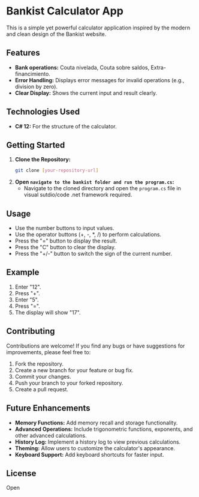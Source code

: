 # Bankist Calculator App

This is a simple yet powerful calculator application inspired by the modern and clean design of the Bankist website.

## Features

* **Bank operations:** Couta nivelada, Couta sobre saldos, Extra-financimiento.
* **Error Handling:** Displays error messages for invalid operations (e.g., division by zero).
* **Clear Display:** Shows the current input and result clearly.

## Technologies Used

* **C# 12:** For the structure of the calculator.


## Getting Started

1.  **Clone the Repository:**
    ```bash
    git clone [your-repository-url]
    ```
2.  **Open `navigate to the bankist folder and run the program.cs`:**
    * Navigate to the cloned directory and open the `program.cs` file in visual sutdio/code .net framework required.

## Usage

* Use the number buttons to input values.
* Use the operator buttons (+, -, \*, /) to perform calculations.
* Press the "=" button to display the result.
* Press the "C" button to clear the display.
* Press the "+/-" button to switch the sign of the current number.

## Example

1.  Enter "12".
2.  Press "+".
3.  Enter "5".
4.  Press "=".
5.  The display will show "17".

## Contributing

Contributions are welcome! If you find any bugs or have suggestions for improvements, please feel free to:

1.  Fork the repository.
2.  Create a new branch for your feature or bug fix.
3.  Commit your changes.
4.  Push your branch to your forked repository.
5.  Create a pull request.

## Future Enhancements

* **Memory Functions:** Add memory recall and storage functionality.
* **Advanced Operations:** Include trigonometric functions, exponents, and other advanced calculations.
* **History Log:** Implement a history log to view previous calculations.
* **Theming:** Allow users to customize the calculator's appearance.
* **Keyboard Support:** Add keyboard shortcuts for faster input.

## License

Open

